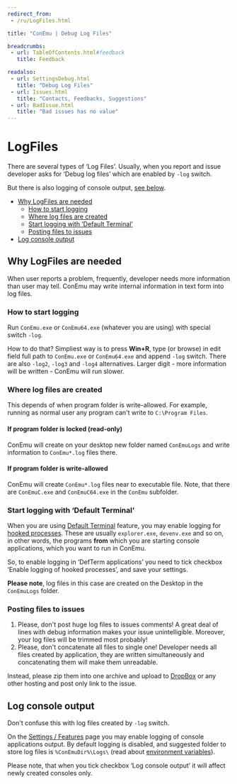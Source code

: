 ```yaml
---
redirect_from:
 - /ru/LogFiles.html

title: "ConEmu | Debug Log Files"

breadcrumbs:
 - url: TableOfContents.html#feedback
   title: Feedback

readalso:
 - url: SettingsDebug.html
   title: "Debug Log Files"
 - url: Issues.html
   title: "Contacts, Feedbacks, Suggestions"
 - url: BadIssue.html
   title: "Bad issues has no value"
---
```


# LogFiles

There are several types of ‘Log Files’. Usually, when you report and issue
developer asks for ‘Debug log files’ which are enabled by `-log` switch.

But there is also logging of console output, [see below](#Log_console_output).

* [Why LogFiles are needed](#Why_they_are_needed)
  * [How to start logging](#How_to_start_logging)
  * [Where log files are created](#Where_log_files_are_created)
  * [Start logging with ‘Default Terminal’](#Logging_in_DefTerm)
  * [Posting files to issues](#Posting_to_issues)
* [Log console output](#Log_console_output)


<h2 id="Why_they_are_needed"> Why LogFiles are needed </h2>

When user reports a problem, frequently, developer needs more information
than user may tell. ConEmu may write internal information in text form into log files.


<h3 id="How_to_start_logging"> How to start logging </h3>

Run `ConEmu.exe` or `ConEmu64.exe` (whatever you are using)
with special switch `-log`.

How to do that? Simpliest way is to press **Win+R**, type (or browse)
in edit field full path to `ConEmu.exe` or `ConEmu64.exe` and
append `-log` switch. There are also `-log2`, `-log3` and `-log4` alternatives.
Larger digit - more information will be written - ConEmu will run slower.



<h3 id="Where_log_files_are_created"> Where log files are created </h3>

This depends of when program folder is write-allowed.
For example, running as normal user any program can't write to `C:\Program Files`.

#### If program folder is locked (read-only)

ConEmu will create on your desktop new folder named `ConEmuLogs`
and write information to `ConEmu*.log` files there.

#### If program folder is write-allowed

ConEmu will create `ConEmu*.log` files near to executable file.
Note, that there are `ConEmuC.exe` and `ConEmuC64.exe` in the `ConEmu` subfolder.



<h3 id="Logging_in_DefTerm"> Start logging with ‘Default Terminal’ </h3>

When you are using [Default Terminal](DefaultTerminal.html) feature,
you may enable logging for [hooked processes](SettingsDefTerm.html).
These are usually `explorer.exe`, `devenv.exe` and so on, in other words,
the programs **from** which you are starting console applications,
which you want to run in ConEmu.

So, to enable logging in ‘DefTerm applications’ you need
to tick checkbox ‘Enable logging of hooked processes’,
and save your settings.

**Please note**, log files in this case are created on the Desktop
in the `ConEmuLogs` folder.



<h3 id="Posting_to_issues"> Posting files to issues </h3>

1. Please, don't post huge log files to issues comments!
   A great deal of lines with debug information makes
   your issue unintelligible. Moreover, your log files
   will be trimmed most probably!
2. Please, don't concatenate all files to single one!
   Developer needs all files created by application,
   they are written simultaneously and concatenating them
   will make them unreadable.

Instead, please zip them into one archive and upload to [DropBox](DropBox.html)
or any other hosting and post only link to the issue.



<h2 id="Log_console_output"> Log console output </h2>

Don't confuse this with log files created by `-log` switch.

On the [Settings / Features](SettingsFeatures.html) page you may enable
logging of console applications output. By default logging is disabled,
and suggested folder to store log files is `%ConEmuDir%\Logs\`
(read about [environment variables](ConEmuEnvironment.html)).

Please note, that when you tick checkbox ‘Log console output’ it
will affect newly created consoles only.
